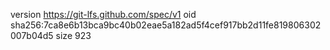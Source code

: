 version https://git-lfs.github.com/spec/v1
oid sha256:7ca8e6b13bca9bc40b02eae5a182ad5f4cef917bb2d11fe819806302007b04d5
size 923
